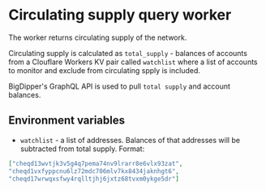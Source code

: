 # Circulating supply query worker

The worker returns circulating supply of the network.

Circulating supply is calculated as `total_supply` - balances of accounts from a Clouflare Workers KV pair called `watchlist` where a list of accounts to monitor and exclude from circulating spply is included.

BigDipper's GraphQL API is used to pull `total supply` and account balances.

## Environment variables

* `watchlist` - a list of addresses. Balances of that addresses will be subtracted from total supply. Format:

```json
["cheqd13wvtjk3v5g4q7pema74nv9lrarr8e6vlx93zat",
"cheqd1vxfyppcnu6lz72mdc706mlv7kx8434jaknhgt6",
"cheqd17wrwqxsfwy4rqlltjhj6jxtz68tvxm0ykge5dr"]
```
